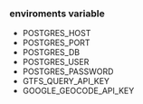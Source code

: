 ### enviroments variable

- POSTGRES_HOST
- POSTGRES_PORT
- POSTGRES_DB
- POSTGRES_USER
- POSTGRES_PASSWORD
- GTFS_QUERY_API_KEY
- GOOGLE_GEOCODE_API_KEY


